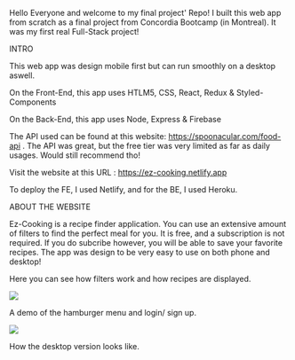 Hello Everyone and welcome to my final project' Repo! I built this web app from scratch as a final project from Concordia Bootcamp (in Montreal). It was my first real Full-Stack project!

INTRO

This web app was design mobile first but can run smoothly on a desktop aswell. 

On the Front-End, this app uses HTLM5, CSS, React, Redux & Styled-Components

On the Back-End, this app uses Node, Express & Firebase

The API used can be found at this website: https://spoonacular.com/food-api . The API was great, but the free tier was very limited as far as daily usages. Would still recommend tho!

Visit the website at this URL : https://ez-cooking.netlify.app

To deploy the FE, I used Netlify, and for the BE, I used Heroku.


ABOUT THE WEBSITE

Ez-Cooking is a recipe finder application. You can use an extensive amount of filters to find the perfect meal for you. It is free, and a subscription is not required. If you do subcribe however, you will be able to save your favorite recipes. The app was design to be very easy to use on both phone and desktop!



Here you can see how filters work and how recipes are displayed. 

![](images/Filters&Details.gif)








A demo of the hamburger menu and login/ sign up.

![](images/HamburgerMenu.gif)







How the desktop version looks like.
